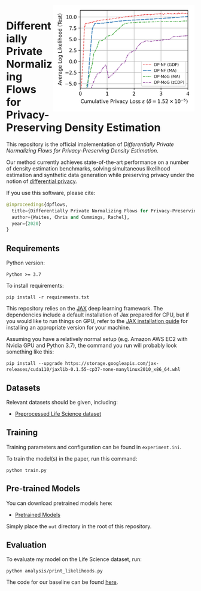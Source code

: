 <img align="right" width="380" src="resources/likelihoods.png">

# Differentially Private Normalizing Flows for Privacy-Preserving Density Estimation

This repository is the official implementation of _Differentially Private Normalizing Flows for Privacy-Preserving Density Estimation_.

Our method currently achieves state-of-the-art performance on a number of density estimation benchmarks, solving simultaneous likelihood estimation and synthetic data generation while preserving privacy under the notion of [differential privacy](https://en.wikipedia.org/wiki/Differential_privacy).

If you use this software, please cite:

```python
@inproceedings{dpflows,
  title={Differentially Private Normalizing Flows for Privacy-Preserving Density Estimation},
  author={Waites, Chris and Cummings, Rachel},
  year={2020}
}
```

## Requirements

Python version:

```
Python >= 3.7
```

To install requirements:

```setup
pip install -r requirements.txt
```

This repository relies on the [JAX](https://github.com/google/jax) deep learning framework. The dependencies include a default installation of Jax prepared for CPU, but if you would like to run things on GPU, refer to the [JAX installation guide](https://github.com/google/jax#installation) for installing an appropriate version for your machine.

Assuming you have a relatively normal setup (e.g. Amazon AWS EC2 with Nvidia GPU and Python 3.7), the command you run will probably look something like this:

```
pip install --upgrade https://storage.googleapis.com/jax-releases/cuda110/jaxlib-0.1.55-cp37-none-manylinux2010_x86_64.whl
```

## Datasets

Relevant datasets should be given, including:

- [Preprocessed Life Science dataset](./datasets/lifesci)

## Training

Training parameters and configuration can be found in `experiment.ini`.

To train the model(s) in the paper, run this command:

```train
python train.py
```

## Pre-trained Models

You can download pretrained models here:

- [Pretrained Models](https://drive.google.com/drive/folders/1YCZLjNyL6c1iOPATbwWUmI1D8KDp0RNT?usp=sharing)

Simply place the `out` directory in the root of this repository.

## Evaluation

To evaluate my model on the Life Science dataset, run:

```eval
python analysis/print_likelihoods.py
```

The code for our baseline can be found [here](https://github.com/mijungi/dpem_code).

